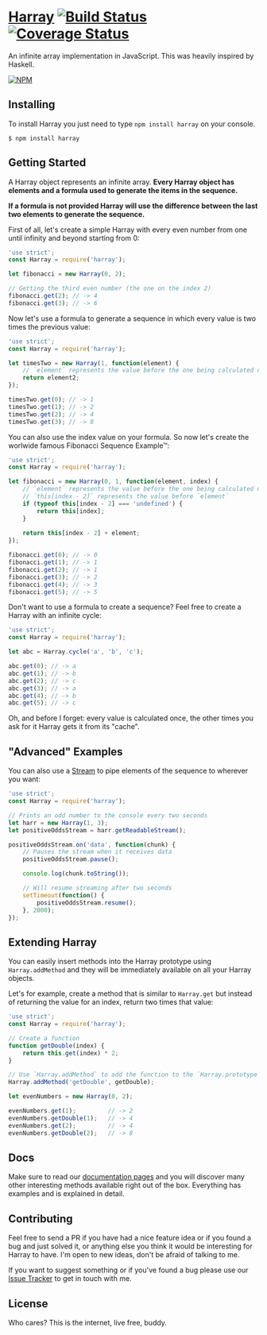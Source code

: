 # [Harray](https://lucasfcosta.github.io/harray) [![Build Status](https://travis-ci.org/lucasfcosta/harray.svg?branch=master)](https://travis-ci.org/lucasfcosta/harray) [![Coverage Status](https://coveralls.io/repos/github/lucasfcosta/harray/badge.svg?branch=master)](https://coveralls.io/github/lucasfcosta/harray?branch=master)

An infinite array implementation in JavaScript. This was heavily inspired by Haskell.

[![NPM](https://nodei.co/npm/harray.png?downloads=true&downloadRank=true&stars=true)](https://nodei.co/npm/harray/)


## Installing

To install Harray you just need to type `npm install harray` on your console.

```
$ npm install harray
```


## Getting Started

A Harray object represents an infinite array. **Every Harray object has elements and a formula used to generate the items in the sequence.**

**If a formula is not provided Harray will use the difference between the last two elements to generate the sequence.**

First of all, let's create a simple Harray with every even number from one until infinity and beyond starting from 0:

```js
'use strict';
const Harray = require('harray');

let fibonacci = new Harray(0, 2);

// Getting the third even number (the one on the index 2)
fibonacci.get(2); // -> 4
fibonacci.get(3); // -> 6
```

Now let's use a formula to generate a sequence in which every value is two times the previous value:

```js
'use strict';
const Harray = require('harray');

let timesTwo = new Harray(1, function(element) {
    // `element` represents the value before the one being calculated now
    return element2;
});

timesTwo.get(0); // -> 1
timesTwo.get(1); // -> 2
timesTwo.get(2); // -> 4
timesTwo.get(3); // -> 8
```

You can also use the index value on your formula. So now let's create the worlwide famous Fibonacci Sequence Example™:

```js
'use strict';
const Harray = require('harray');

let fibonacci = new Harray(0, 1, function(element, index) {
    // `element` represents the value before the one being calculated now
    // `this[index - 2]` represents the value before `element`
    if (typeof this[index - 2] === 'undefined') {
        return this[index];
    }
    
    return this[index - 2] + element;
});

fibonacci.get(0); // -> 0
fibonacci.get(1); // -> 1
fibonacci.get(2); // -> 1
fibonacci.get(3); // -> 2
fibonacci.get(4); // -> 3
fibonacci.get(5); // -> 5
```

Don't want to use a formula to create a sequence? Feel free to create a Harray with an infinite cycle:

```js
'use strict';
const Harray = require('harray');

let abc = Harray.cycle('a', 'b', 'c');

abc.get(0); // -> a
abc.get(1); // -> b
abc.get(2); // -> c
abc.get(3); // -> a
abc.get(4); // -> b
abc.get(5); // -> c
```

Oh, and before I forget: every value is calculated once, the other times you ask for it Harray gets it from its "cache".


## "Advanced" Examples

You can also use a [Stream](https://nodejs.org/api/stream.html) to pipe elements of the sequence to wherever you want:

```js
'use strict';
const Harray = require('harray');

// Prints an odd number to the console every two seconds
let harr = new Harray(1, 3);
let positiveOddsStream = harr.getReadableStream();

positiveOddsStream.on('data', function(chunk) {
    // Pauses the stream when it receives data
    positiveOddsStream.pause();

    console.log(chunk.toString());

    // Will resume streaming after two seconds
    setTimeout(function() {
        positiveOddsStream.resume();
    }, 2000);
});
```


## Extending Harray

You can easily insert methods into the Harray prototype using `Harray.addMethod` and they will be immediately available on all your Harray objects.

Let's for example, create a method that is similar to `Harray.get` but instead of returning the value for an index, return two times that value:

```js
'use strict';
const Harray = require('harray');

// Create a function
function getDouble(index) {
    return this.get(index) * 2;
}

// Use `Harray.addMethod` to add the function to the `Harray.prototype` object 
Harray.addMethod('getDouble', getDouble);

let evenNumbers = new Harray(0, 2);

evenNumbers.get(1);         // -> 2
evenNumbers.getDouble(1);   // -> 4
evenNumbers.get(2);         // -> 4
evenNumbers.getDouble(2);   // -> 8
```


## Docs

Make sure to read our [documentation pages](https://lucasfcosta.github.io/harray) and you will discover many other interesting methods available right out of the box. Everything has examples and is explained in detail.


## Contributing

Feel free to send a PR if you have had a nice feature idea or if you found a bug and just solved it, or anything else you think it would be interesting for Harray to have. I'm open to new ideas, don't be afraid of talking to me.

If you want to suggest something or if you've found a bug please use our [Issue Tracker](https://github.com/lucasfcosta/harray/issues) to get in touch with me.


## License

Who cares? This is the internet, live free, buddy.
